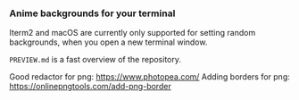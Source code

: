 ### Anime backgrounds for your terminal

Iterm2 and macOS are currently only supported for setting random backgrounds,
when you open a new terminal window.

`PREVIEW.md` is a fast overview of the repository.

Good redactor for png: https://www.photopea.com/
Adding borders for png: https://onlinepngtools.com/add-png-border
